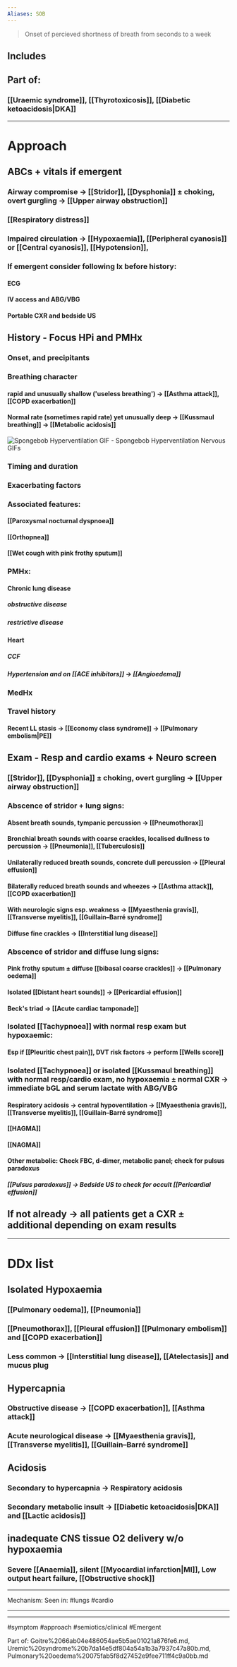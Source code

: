 ```yaml
---
Aliases: SOB
---
```

> Onset of percieved shortness of breath from seconds to a week 
## Includes
###
## Part of:
### [[Uraemic syndrome]], [[Thyrotoxicosis]], [[Diabetic ketoacidosis|DKA]]

---
# Approach
## ABCs + vitals if emergent
### Airway compromise -> [[Stridor]], [[Dysphonia]] ± choking, overt gurgling -> [[Upper airway obstruction]]
### [[Respiratory distress]]
### Impaired circulation -> [[Hypoxaemia]], [[Peripheral cyanosis]] or [[Central cyanosis]], [[Hypotension]], 
### If emergent consider following Ix before history:
#### ECG
#### IV access and ABG/VBG
#### Portable CXR and bedside US
## History - Focus HPi and PMHx
### Onset, and precipitants
### Breathing character
#### rapid and unusually shallow ('useless breathing') -> [[Asthma attack]], [[COPD exacerbation]]
#### Normal rate (sometimes rapid rate) yet unusually deep -> [[Kussmaul breathing]] -> [[Metabolic acidosis]]
![Spongebob Hyperventilation GIF - Spongebob Hyperventilation Nervous GIFs](https://media1.tenor.com/images/aa2f1ec59533e7348e5aa3f5bda0b3d8/tenor.gif?itemid=4930771)
### Timing and duration
### Exacerbating factors
### Associated features:
#### [[Paroxysmal nocturnal dyspnoea]]
#### [[Orthopnea]]
#### [[Wet cough with pink frothy sputum]]
### PMHx:
#### Chronic lung disease
##### obstructive disease
##### restrictive disease
#### Heart 
##### CCF
##### Hypertension and on [[ACE inhibitors]] -> [[Angioedema]]
### MedHx
### Travel history
#### Recent LL stasis -> [[Economy class syndrome]] -> [[Pulmonary embolism|PE]]
## Exam - Resp and cardio exams + Neuro screen
### [[Stridor]], [[Dysphonia]] ± choking, overt gurgling -> [[Upper airway obstruction]]
### Abscence of stridor + lung signs:
####  Absent breath sounds, tympanic percussion -> [[Pneumothorax]]
#### Bronchial breath sounds with coarse crackles, localised dullness to percussion -> [[Pneumonia]], [[Tuberculosis]]
#### Unilaterally reduced breath sounds, concrete dull percussion -> [[Pleural effusion]]
#### Bilaterally reduced breath sounds and wheezes -> [[Asthma attack]], [[COPD exacerbation]]
#### With neurologic signs esp. weakness -> [[Myaesthenia gravis]], [[Transverse myelitis]], [[Guillain–Barré syndrome]]
#### Diffuse fine crackles -> [[Interstitial lung disease]]
### Abscence of stridor and diffuse lung signs:
#### Pink frothy sputum ± diffuse [[bibasal coarse crackles]] -> [[Pulmonary oedema]]
#### Isolated [[Distant heart sounds]] -> [[Pericardial effusion]]
#### Beck's triad -> [[Acute cardiac tamponade]]
### Isolated [[Tachypnoea]] with normal resp exam but hypoxaemic:
#### Esp if [[Pleuritic chest pain]], DVT risk factors -> perform [[Wells score]]
### Isolated [[Tachypnoea]] or isolated [[Kussmaul breathing]] with normal resp/cardio exam, no hypoxaemia ± normal CXR -> immediate bGL and serum lactate with ABG/VBG
#### Respiratory acidosis -> central hypoventilation -> [[Myaesthenia gravis]], [[Transverse myelitis]], [[Guillain–Barré syndrome]]
#### [[HAGMA]]
#### [[NAGMA]]
#### Other metabolic: Check FBC, d-dimer, metabolic panel; check for pulsus paradoxus
##### [[Pulsus paradoxus]] -> Bedside US to check for occult [[Pericardial effusion]]
## If not already -> all patients get a CXR ± additional depending on exam results 



---
# DDx list
## Isolated Hypoxaemia
### [[Pulmonary oedema]], [[Pneumonia]]
### [[Pneumothorax]], [[Pleural effusion]] [[Pulmonary embolism]] and [[COPD exacerbation]]
### Less common -> [[Interstitial lung disease]], [[Atelectasis]] and mucus plug
## Hypercapnia
### Obstructive disease -> [[COPD exacerbation]], [[Asthma attack]]
### Acute neurological disease -> [[Myaesthenia gravis]], [[Transverse myelitis]], [[Guillain–Barré syndrome]]
## Acidosis
### Secondary to hypercapnia -> Respiratory acidosis
### Secondary metabolic insult -> [[Diabetic ketoacidosis|DKA]] and [[Lactic acidosis]]
## inadequate CNS tissue O2 delivery w/o hypoxaemia
### Severe [[Anaemia]], silent [[Myocardial infarction|MI]], Low output heart failure, [[Obstructive shock]]




---
Mechanism: 
Seen in: #lungs #cardio 

---


---
#symptom #approach #semiotics/clinical #Emergent 

Part of: Goitre%2066ab04e486054ae5b5ae01021a876fe6.md, Uremic%20syndrome%20b7da14e5df804a54a1b3a7937c47a80b.md, Pulmonary%20oedema%20075fab5f8d27452e9fee711ff4c9a0bb.md
